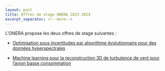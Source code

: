 ```yaml
---
layout: post
title: Offres de stage ONERA 2023-2024
excerpt_separator: <!--more-->
---
```


L'ONERA propose les deux offres de stage suivantes :

 - [Optimisation sous incertitudes par algorithme évolutionnaire pour des données hyperspectrales](/files/jobs/2024-DOTA-14_stage-LMA2S_SLefebvre_optim.pdf)

 - [Machine learning pour la reconstruction 3D de turbulence de vent pour l’avion basse consommation](/files/jobs/2024-stage-ONERA-ML-reconstruction3D-turbulences.pdf)

